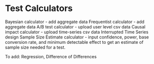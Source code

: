 # Test Calculators

Bayesian calculator - add aggregate data
Frequentist calculator - add aggregate data
A/B test calculator - upload user level csv data
Causal impact calculator - upload time-series csv data
  Interrupted Time Series design
Sample Size Estimate calculator - input confidence, power, base conversion rate, and minimum detectable effect to get an estimate of sample size needed for a test.



To add:
Regression, Difference of Differences

